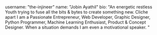 username: "the-injineer"
name: "Jobin Ayathil"
bio: "An energetic restless Youth trying to fuse all the bits & bytes to create something new. Cliche apart I am a Passionate Entrepreneur, Web Developer, Graphic Designer, Python Programmer, Machine Learning Enthusiast, Product & Concept Designer. When a situation demands I am even a motivational speaker. "

